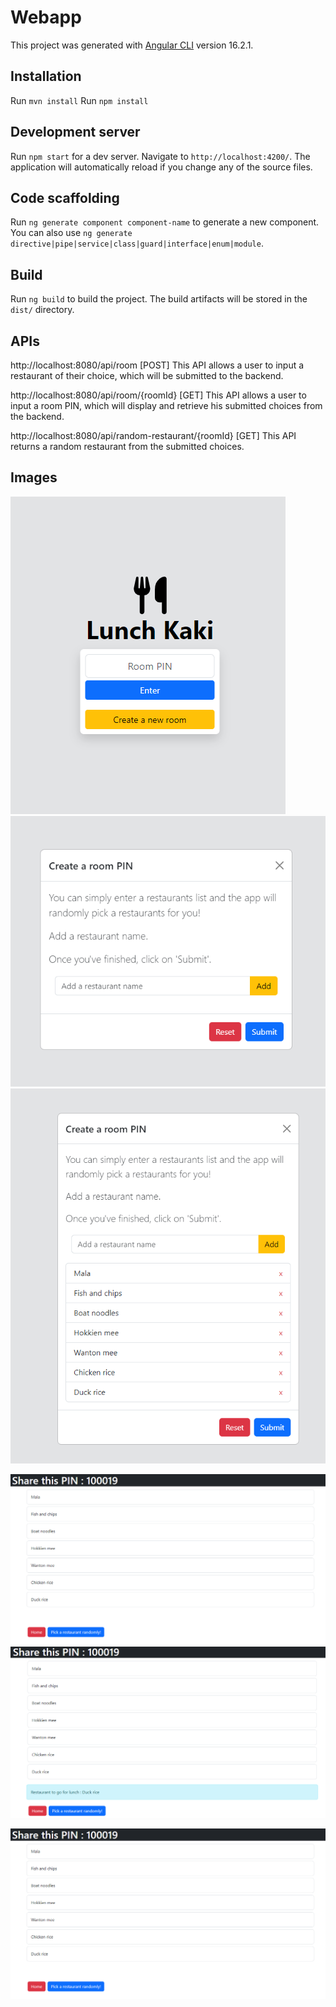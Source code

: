 # Webapp

This project was generated with [Angular CLI](https://github.com/angular/angular-cli) version 16.2.1.

## Installation
Run `mvn install`
Run `npm install`

## Development server

Run `npm start` for a dev server. Navigate to `http://localhost:4200/`. The application will automatically reload if you change any of the source files.

## Code scaffolding

Run `ng generate component component-name` to generate a new component. You can also use `ng generate directive|pipe|service|class|guard|interface|enum|module`.

## Build

Run `ng build` to build the project. The build artifacts will be stored in the `dist/` directory.

## APIs
http://localhost:8080/api/room [POST]
This API allows a user to input a restaurant of their choice, which will be submitted to the backend.

http://localhost:8080/api/room/{roomId} [GET]
This API allows a user to input a room PIN, which will display and retrieve his submitted choices from the backend.

http://localhost:8080/api/random-restaurant/{roomId} [GET]
This API returns a random restaurant from the submitted choices.

## Images
![home.PNG](https://github.com/kaiguangg/lunch-kaki/blob/main/lunch-kaki-images/home.PNG)
![create.PNG](https://github.com/kaiguangg/lunch-kaki/blob/main/lunch-kaki-images/create.PNG)
![create2.PNG](https://github.com/kaiguangg/lunch-kaki/blob/main/lunch-kaki-images/create2.PNG)

![view1.PNG](https://github.com/kaiguangg/lunch-kaki/blob/main/lunch-kaki-images/view1.PNG)
![view2.PNG](https://github.com/kaiguangg/lunch-kaki/blob/main/lunch-kaki-images/view2.PNG)

![enter.PNG](https://github.com/kaiguangg/lunch-kaki/blob/main/lunch-kaki-images/view1.PNG)
